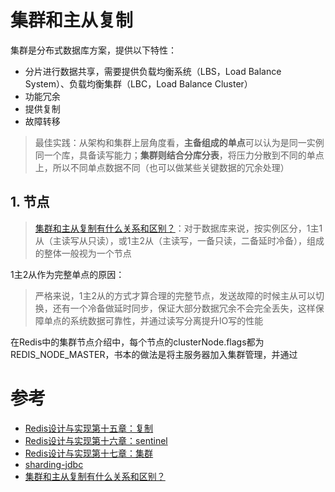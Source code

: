 # 集群和主从复制

集群是分布式数据库方案，提供以下特性：
- 分片进行数据共享，需要提供负载均衡系统（LBS，Load Balance System）、负载均衡集群（LBC，Load Balance Cluster）
- 功能冗余
- 提供复制
- 故障转移

> 最佳实践：从架构和集群上层角度看，**主备组成的单点**可以认为是同一实例同一个库，具备读写能力；**集群则结合分库分表**，将压力分散到不同的单点上，所以不同单点数据不同（也可以做某些关键数据的冗余处理）

## **1. 节点**

> [集群和主从复制有什么关系和区别？](https://www.zhihu.com/question/34366991)：对于数据库来说，按实例区分，1主1从（主读写从只读），或1主2从（主读写，一备只读，二备延时冷备），组成的整体一般视为一个节点

1主2从作为完整单点的原因：

> 严格来说，1主2从的方式才算合理的完整节点，发送故障的时候主从可以切换，还有一个冷备做延时同步，保证大部分数据冗余不会完全丢失，这样保障单点的系统数据可靠性，并通过读写分离提升IO写的性能

在Redis中的集群节点介绍中，每个节点的clusterNode.flags都为REDIS_NODE_MASTER，书本的做法是将主服务器加入集群管理，并通过

# 参考
- [Redis设计与实现第十五章：复制]()
- [Redis设计与实现第十六章：sentinel]()
- [Redis设计与实现第十七章：集群]()
- [sharding-jdbc]()
- [集群和主从复制有什么关系和区别？](https://www.zhihu.com/question/34366991)